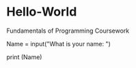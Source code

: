 # Hello-World
Fundamentals of Programming Coursework

Name = input("What is your name: ")

print (Name)
